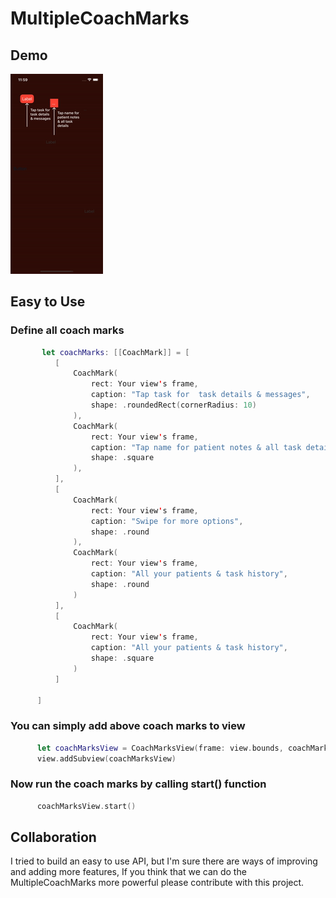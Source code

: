 # MultipleCoachMarks

Demo
  ---

![](https://github.com/megaganjotsingh/MultipleCoachMarks/blob/main/multipleCoachMarks.gif)

Easy to Use
  ---
  
  ### Define all coach marks 

  ```swift
         let coachMarks: [[CoachMark]] = [
            [
                CoachMark(
                    rect: Your view's frame,
                    caption: "Tap task for  task details & messages",
                    shape: .roundedRect(cornerRadius: 10)
                ),
                CoachMark(
                    rect: Your view's frame,
                    caption: "Tap name for patient notes & all task details",
                    shape: .square
                ),
            ],
            [
                CoachMark(
                    rect: Your view's frame,
                    caption: "Swipe for more options",
                    shape: .round
                ),
                CoachMark(
                    rect: Your view's frame,
                    caption: "All your patients & task history",
                    shape: .round
                )
            ],
            [
                CoachMark(
                    rect: Your view's frame,
                    caption: "All your patients & task history",
                    shape: .square
                )
            ]
        
        ]
  ```

### You can simply add above coach marks to view
  
  ```swift
        let coachMarksView = CoachMarksView(frame: view.bounds, coachMarks: coachMarks)
        view.addSubview(coachMarksView)
  ```
  
### Now run the coach marks by calling start() function
  
  ```swift
        coachMarksView.start()
  ```
  
  Collaboration
---

I tried to build an easy to use API, but I'm sure there are ways of improving and adding more features, If you think that we can do the MultipleCoachMarks more powerful please contribute with this project.
